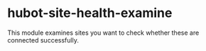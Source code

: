 # hubot-site-health-examine
This module examines sites you want to check whether these are connected successfully.
